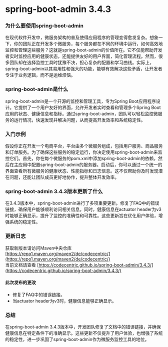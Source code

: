 # spring-boot-admin 3.4.3
### 为什么要使用spring-boot-admin

在现代软件开发中，微服务架构的普及使得应用程序的管理变得愈发复杂。想象一下，你的团队正在开发多个微服务，每个服务都在不同的环境中运行，如何高效地监控和管理这些服务？这就是spring-boot-admin的价值所在。它不仅能帮助开发者实时监控应用的健康状态，还能提供友好的用户界面，简化管理流程。然而，很多团队却在选择监控工具时犹豫不决，担心复杂的配置和学习曲线。实际上，spring-boot-admin以其易用性和强大的功能，能够有效解决这些矛盾，让开发者专注于业务逻辑，而不是运维烦恼。

### spring-boot-admin是什么

spring-boot-admin是一个开源的监控和管理工具，专为Spring Boot应用程序设计。它提供了一个用户友好的界面，允许开发者实时查看和管理多个Spring Boot应用的状态、健康信息和指标。通过spring-boot-admin，团队可以轻松监控微服务的运行情况，快速发现并解决问题，从而提高开发效率和系统稳定性。

### 入门示例

假设你正在开发一个电商平台，平台由多个微服务组成，包括用户服务、商品服务和订单服务。为了确保这些服务的稳定运行，你决定使用spring-boot-admin来监控它们。首先，你在每个微服务的pom.xml中添加spring-boot-admin的依赖，然后在主应用中配置spring-boot-admin的服务器。启动后，你可以通过一个统一的界面查看所有微服务的健康状态、性能指标和日志信息。这不仅帮助你及时发现潜在问题，还能让团队成员更好地协作，提升整体开发效率。

### spring-boot-admin 3.4.3版本更新了什么

在3.4.3版本中，spring-boot-admin进行了多项重要更新。修复了FAQ中的错误链接，确保用户能够顺利访问相关信息。同时，健康信息在actuator header为v3时能够正确显示，提升了监控的准确性和可靠性。这些更新旨在优化用户体验，增强系统的稳定性。

### 更新日志

获取新版本请访问Maven中央仓库 [https://repo1.maven.org/maven2/de/codecentric/](https://repo1.maven.org/maven2/de/codecentric/)  
当前文档请查看 [https://codecentric.github.io/spring-boot-admin/3.4.3/](https://codecentric.github.io/spring-boot-admin/3.4.3/)  

#### 此次发布的更改
- 修复了FAQ中的错误链接。
- 当actuator header为v3时，健康信息能够正确显示。

### 总结

在spring-boot-admin 3.4.3版本中，开发团队修复了文档中的错误链接，并确保健康信息在特定条件下的准确显示。这些更新不仅提升了用户体验，也增强了系统的稳定性，进一步巩固了spring-boot-admin作为微服务监控工具的地位。